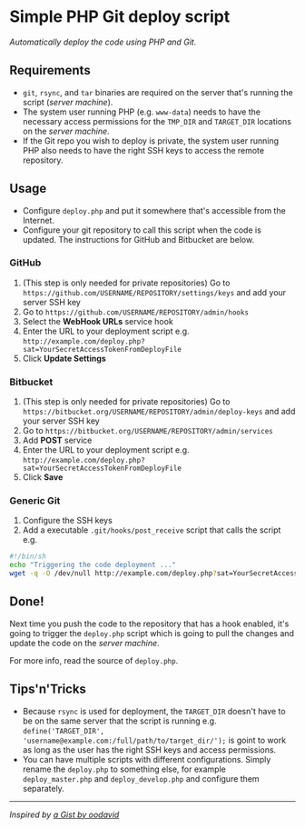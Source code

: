 # Simple PHP Git deploy script
_Automatically deploy the code using PHP and Git._

## Requirements

* `git`, `rsync`, and `tar` binaries are required on the server that's running the script (_server machine_).
* The system user running PHP (e.g. `www-data`) needs to have the necessary access permissions for the `TMP_DIR` and `TARGET_DIR` locations on the _server machine_.
* If the Git repo you wish to deploy is private, the system user running PHP also needs to have the right SSH keys to access the remote repository.

## Usage

 * Configure `deploy.php` and put it somewhere that's accessible from the Internet.
 * Configure your git repository to call this script when the code is updated. The instructions for GitHub and Bitbucket are below.

### GitHub

 1. (This step is only needed for private repositories) Go to `https://github.com/USERNAME/REPOSITORY/settings/keys` and add your server SSH key
 1. Go to `https://github.com/USERNAME/REPOSITORY/admin/hooks`
 1. Select the **WebHook URLs** service hook
 1. Enter the URL to your deployment script e.g. `http://example.com/deploy.php?sat=YourSecretAccessTokenFromDeployFile`
 1. Click **Update Settings**

### Bitbucket

 1. (This step is only needed for private repositories) Go to `https://bitbucket.org/USERNAME/REPOSITORY/admin/deploy-keys` and add your server SSH key
 1. Go to `https://bitbucket.org/USERNAME/REPOSITORY/admin/services`
 1. Add **POST** service
 1. Enter the URL to your deployment script e.g. `http://example.com/deploy.php?sat=YourSecretAccessTokenFromDeployFile`
 1. Click **Save**

### Generic Git

 1. Configure the SSH keys
 1. Add a executable `.git/hooks/post_receive` script that calls the script e.g.

```sh
#!/bin/sh
echo "Triggering the code deployment ..."
wget -q -O /dev/null http://example.com/deploy.php?sat=YourSecretAccessTokenFromDeployFile
```

## Done!

Next time you push the code to the repository that has a hook enabled, it's going to trigger the `deploy.php` script which is going to pull the changes and update the code on the _server machine_.

For more info, read the source of `deploy.php`.

## Tips'n'Tricks

 * Because `rsync` is used for deployment, the `TARGET_DIR` doesn't have to be on the same server that the script is running e.g. `define('TARGET_DIR', 'username@example.com:/full/path/to/target_dir/');` is goint to work as long as the user has the right SSH keys and access permissions.
 * You can have multiple scripts with different configurations. Simply rename the `deploy.php` to something else, for example `deploy_master.php` and `deploy_develop.php` and configure them separately.

---

_Inspired by [a Gist by oodavid](https://gist.github.com/1809044)_
